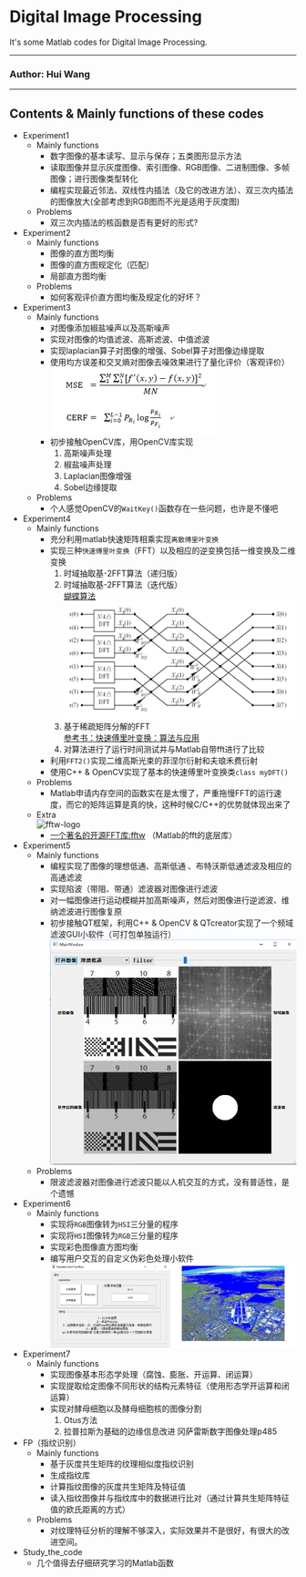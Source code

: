 Digital Image Processing
======
It's some Matlab codes for Digital Image Processing.

****
### Author: Hui Wang
****

## Contents & Mainly functions of these codes
* Experiment1
  * Mainly functions
    * 数字图像的基本读写、显示与保存；五类图形显示方法
    * 读取图像并显示灰度图像、索引图像、RGB图像、二进制图像、多帧图像；进行图像类型转化
    * 编程实现最近邻法、双线性内插法（及它的改进方法）、双三次内插法的图像放大(全部考虑到RGB图而不光是适用于灰度图)
  * Problems
    * 双三次内插法的核函数是否有更好的形式?
* Experiment2
  * Mainly functions
    * 图像的直方图均衡
    * 图像的直方图规定化（匹配）
    * 局部直方图均衡
  * Problems
    * 如何客观评价直方图均衡及规定化的好坏？
* Experiment3
  * Mainly functions
    * 对图像添加椒盐噪声以及高斯噪声
    * 实现对图像的均值滤波、高斯滤波、中值滤波
    * 实现laplacian算子对图像的增强、Sobel算子对图像边缘提取
    * 使用均方误差和交叉熵对图像去噪效果进行了量化评价（客观评价）  
    ![公式](https://github.com/Littlehhh/Digital-Image-Processing/raw/master/Experiment%203/%E5%85%AC%E5%BC%8F.bmp)
    * 初步接触OpenCV库，用OpenCV库实现
      1. 高斯噪声处理
      2. 椒盐噪声处理
      3. Laplacian图像增强
      4. Sobel边缘提取
  * Problems
    * 个人感觉OpenCV的`WaitKey()`函数存在一些问题，也许是不懂吧
* Experiment4
  * Mainly functions
    * 充分利用matlab快速矩阵相乘实现`离散傅里叶变换`
    * 实现三种`快速傅里叶变换`（FFT）以及相应的逆变换包括一维变换及二维变换
      1. 时域抽取基-2FFT算法（递归版）
      2. 时域抽取基-2FFT算法（迭代版）  
      [蝴蝶算法](http://baike.baidu.com/link?url=j8vckQPUi1nJQ6DOKdfzX2b6bkKY_k5OoysXmvPi3UtLZh79xUwv22Ql-jYtK3N92ZVIx4IazVqktz6y8uDmlINQBxADuyutcel6PrM0g4LovLLHCIT1tYX_-Uhv2rrE5yQhVwcboqF0YvxVmaMq9niilwuITWyqgWogEE2s4BK)  
      ![蝴蝶算法](https://github.com/Littlehhh/Digital-Image-Processing/raw/master/Experiment%204/%E5%85%AC%E5%BC%8F.bmp)
      3. 基于稀疏矩阵分解的FFT  
      [参考书：快速傅里叶变换：算法与应用](http://baike.baidu.com/link?url=eOVkAB4fxqUbWyOtwALgyRGu1dxbt5YvCST0RTyzN616fo_64R2GKRHo05Ng9wcMF_JuEemPqGDT2v6HgbNal9Ee-7vgPeL2E-QePH5ujk5RaWLoFxnQR7MbBBzPhbiy1EvxcLtu2vFPPsD_dT_DPL7yxrR08Ns8Rnno-rRY7jPOTWwME5_iIq0o40WoBg9ROhx5qxXVhYG0KjkGIxHIeLHdOMQJlyRa6_CZJ5m-8YS)
      4. 对算法进行了运行时间测试并与Matlab自带fft进行了比较
    * 利用`FFT2()`实现二维高斯光束的菲涅尔衍射和夫琅禾费衍射
    * 使用C++ & OpenCV实现了基本的快速傅里叶变换类`class myDFT()`
  * Problems
    * Matlab申请内存空间的函数实在是太慢了，严重拖慢FFT的运行速度，而它的矩阵运算是真的快，这种时候C/C++的优势就体现出来了
  * Extra  
  ![fftw-logo](http://www.fftw.org/fftw-logo-med.gif)
    * [一个著名的开源FFT库:fftw](http://www.fftw.org/) （Matlab的fft的底层库）
* Experiment5
  * Mainly functions
    * 编程实现了图像的理想低通、高斯低通 、布特沃斯低通滤波及相应的高通滤波
    * 实现陷波（带阻、带通）滤波器对图像进行滤波
    * 对一幅图像进行运动模糊并加高斯噪声，然后对图像进行逆滤波、维纳滤波进行图像复原
    * 初步接触QT框架，利用C++ & OpenCV & QTcreator实现了一个频域滤波GUI小软件（可打包单独运行）  
    ![软件截图](https://github.com/Littlehhh/Digital-Image-Processing/raw/master/Experiment%205/screen.bmp)
  * Problems
    * 限波滤波器对图像进行滤波只能以人机交互的方式，没有普适性，是个遗憾
* Experiment6
  * Mainly functions
    * 实现将`RGB`图像转为`HSI`三分量的程序
    * 实现将`HSI`图像转为`RGB`三分量的程序
    * 实现彩色图像直方图均衡
    * 编写用户交互的自定义伪彩色处理小软件  
    ![软件截图](https://github.com/Littlehhh/Digital-Image-Processing/raw/master/Experiment%206/%E6%88%AA%E5%9B%BE.bmp)
* Experiment7
  * Mainly functions
    * 实现图像基本形态学处理（腐蚀、膨胀、开运算、闭运算）
    * 实现提取给定图像不同形状的结构元素特征（使用形态学开运算和闭运算）
    * 实现对酵母细胞以及酵母细胞核的图像分割
      1. Otus方法
      2. 拉普拉斯为基础的边缘信息改进  冈萨雷斯数字图像处理p485
* FP（指纹识别）
  * Mainly functions
    * 基于灰度共生矩阵的纹理相似度指纹识别
    * 生成指纹库
    * 计算指纹图像的灰度共生矩阵及特征值
    * 读入指纹图像并与指纹库中的数据进行比对（通过计算共生矩阵特征值的欧氏距离的方式）
  * Problems
    * 对纹理特征分析的理解不够深入，实际效果并不是很好，有很大的改进空间。
* Study_the_code
  * 几个值得去仔细研究学习的Matlab函数
